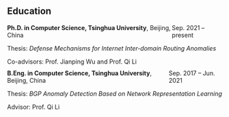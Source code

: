 ## Education

<div style="margin-bottom: 10px;">
  <div style="margin: 0; display: flex; justify-content: space-between; align-items: center;">
      <span><b>Ph.D. in Computer Science, Tsinghua University</b>, Beijing, China</span>
      <span>Sep. 2021 &ndash; present</span>
  </div>
  <p style="margin-bottom: 0;">Thesis: <i>Defense Mechanisms for Internet Inter-domain Routing Anomalies</i></p>
  <p style="margin-bottom: 0;">Co-advisors: Prof. Jianping Wu and Prof. Qi Li</p>
</div>

<div style="margin-bottom: 10px;">
  <div style="margin: 0; display: flex; justify-content: space-between; align-items: center;">
      <span><b>B.Eng. in Computer Science, Tsinghua University</b>, Beijing, China</span>
      <span>Sep. 2017 &ndash; Jun. 2021</span>
  </div>
  <p style="margin-bottom: 0;">Thesis: <i>BGP Anomaly Detection Based on Network Representation Learning</i></p>
  <p style="margin-bottom: 0;">Advisor: Prof. Qi Li</p>
</div>
